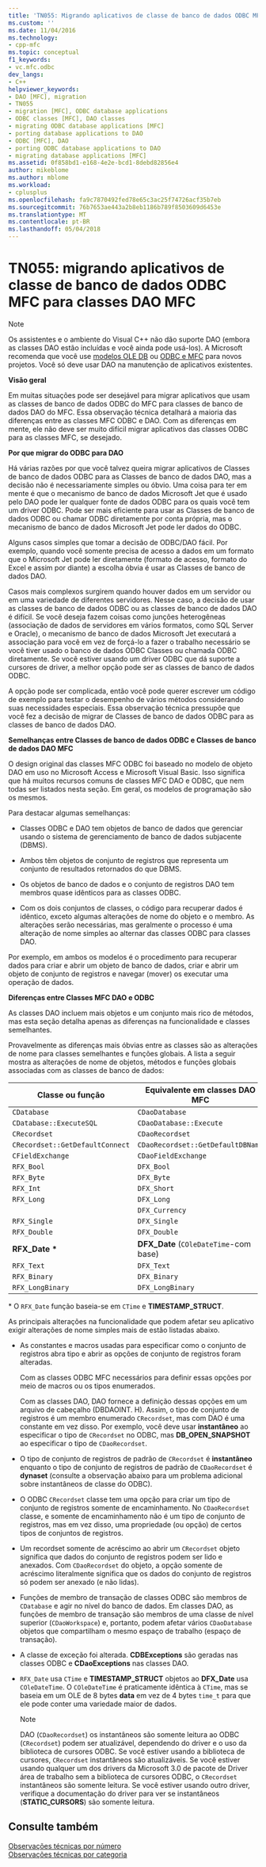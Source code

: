```yaml
---
title: 'TN055: Migrando aplicativos de classe de banco de dados ODBC MFC para Classes DAO MFC | Microsoft Docs'
ms.custom: ''
ms.date: 11/04/2016
ms.technology:
- cpp-mfc
ms.topic: conceptual
f1_keywords:
- vc.mfc.odbc
dev_langs:
- C++
helpviewer_keywords:
- DAO [MFC], migration
- TN055
- migration [MFC], ODBC database applications
- ODBC classes [MFC], DAO classes
- migrating ODBC database applications [MFC]
- porting database applications to DAO
- ODBC [MFC], DAO
- porting ODBC database applications to DAO
- migrating database applications [MFC]
ms.assetid: 0f858bd1-e168-4e2e-bcd1-8debd82856e4
author: mikeblome
ms.author: mblome
ms.workload:
- cplusplus
ms.openlocfilehash: fa9c7870492fed78e65c3ac25f74726acf35b7eb
ms.sourcegitcommit: 76b7653ae443a2b8eb1186b789f8503609d6453e
ms.translationtype: MT
ms.contentlocale: pt-BR
ms.lasthandoff: 05/04/2018
---
```

# <a name="tn055-migrating-mfc-odbc-database-class-applications-to-mfc-dao-classes"></a>TN055: migrando aplicativos de classe de banco de dados ODBC MFC para classes DAO MFC
> [!NOTE]
>  Os assistentes e o ambiente do Visual C++ não dão suporte DAO (embora as classes DAO estão incluídas e você ainda pode usá-los). A Microsoft recomenda que você use [modelos OLE DB](../data/oledb/ole-db-templates.md) ou [ODBC e MFC](../data/odbc/odbc-and-mfc.md) para novos projetos. Você só deve usar DAO na manutenção de aplicativos existentes.  
  
 **Visão geral**  
  
 Em muitas situações pode ser desejável para migrar aplicativos que usam as classes de banco de dados ODBC do MFC para classes de banco de dados DAO do MFC. Essa observação técnica detalhará a maioria das diferenças entre as classes MFC ODBC e DAO. Com as diferenças em mente, ele não deve ser muito difícil migrar aplicativos das classes ODBC para as classes MFC, se desejado.  
  
 **Por que migrar do ODBC para DAO**  
  
 Há várias razões por que você talvez queira migrar aplicativos de Classes de banco de dados ODBC para as Classes de banco de dados DAO, mas a decisão não é necessariamente simples ou óbvio. Uma coisa para ter em mente é que o mecanismo de banco de dados Microsoft Jet que é usado pelo DAO pode ler qualquer fonte de dados ODBC para os quais você tem um driver ODBC. Pode ser mais eficiente para usar as Classes de banco de dados ODBC ou chamar ODBC diretamente por conta própria, mas o mecanismo de banco de dados Microsoft Jet pode ler dados do ODBC.  
  
 Alguns casos simples que tomar a decisão de ODBC/DAO fácil. Por exemplo, quando você somente precisa de acesso a dados em um formato que o Microsoft Jet pode ler diretamente (formato de acesso, formato do Excel e assim por diante) a escolha óbvia é usar as Classes de banco de dados DAO.  
  
 Casos mais complexos surgirem quando houver dados em um servidor ou em uma variedade de diferentes servidores. Nesse caso, a decisão de usar as classes de banco de dados ODBC ou as classes de banco de dados DAO é difícil. Se você deseja fazem coisas como junções heterogêneas (associação de dados de servidores em vários formatos, como SQL Server e Oracle), o mecanismo de banco de dados Microsoft Jet executará a associação para você em vez de forçá-lo a fazer o trabalho necessário se você tiver usado o banco de dados ODBC Classes ou chamada ODBC diretamente. Se você estiver usando um driver ODBC que dá suporte a cursores de driver, a melhor opção pode ser as classes de banco de dados ODBC.  
  
 A opção pode ser complicada, então você pode querer escrever um código de exemplo para testar o desempenho de vários métodos considerando suas necessidades especiais. Essa observação técnica pressupõe que você fez a decisão de migrar de Classes de banco de dados ODBC para as classes de banco de dados DAO.  
  
 **Semelhanças entre Classes de banco de dados ODBC e Classes de banco de dados DAO MFC**  
  
 O design original das classes MFC ODBC foi baseado no modelo de objeto DAO em uso no Microsoft Access e Microsoft Visual Basic. Isso significa que há muitos recursos comuns de classes MFC DAO e ODBC, que nem todas ser listados nesta seção. Em geral, os modelos de programação são os mesmos.  
  
 Para destacar algumas semelhanças:  
  
-   Classes ODBC e DAO tem objetos de banco de dados que gerenciar usando o sistema de gerenciamento de banco de dados subjacente (DBMS).  
  
-   Ambos têm objetos de conjunto de registros que representa um conjunto de resultados retornados do que DBMS.  
  
-   Os objetos de banco de dados e o conjunto de registros DAO tem membros quase idênticos para as classes ODBC.  
  
-   Com os dois conjuntos de classes, o código para recuperar dados é idêntico, exceto algumas alterações de nome do objeto e o membro. As alterações serão necessárias, mas geralmente o processo é uma alteração de nome simples ao alternar das classes ODBC para classes DAO.  
  
 Por exemplo, em ambos os modelos é o procedimento para recuperar dados para criar e abrir um objeto de banco de dados, criar e abrir um objeto de conjunto de registros e navegar (mover) os executar uma operação de dados.  
  
 **Diferenças entre Classes MFC DAO e ODBC**  
  
 As classes DAO incluem mais objetos e um conjunto mais rico de métodos, mas esta seção detalha apenas as diferenças na funcionalidade e classes semelhantes.  
  
 Provavelmente as diferenças mais óbvias entre as classes são as alterações de nome para classes semelhantes e funções globais. A lista a seguir mostra as alterações de nome de objetos, métodos e funções globais associadas com as classes de banco de dados:  
  
|Classe ou função|Equivalente em classes DAO MFC|  
|-----------------------|-----------------------------------|  
|`CDatabase`|`CDaoDatabase`|  
|`CDatabase::ExecuteSQL`|`CDaoDatabase::Execute`|  
|`CRecordset`|`CDaoRecordset`|  
|`CRecordset::GetDefaultConnect`|`CDaoRecordset::GetDefaultDBName`|  
|`CFieldExchange`|`CDaoFieldExchange`|  
|`RFX_Bool`|`DFX_Bool`|  
|`RFX_Byte`|`DFX_Byte`|  
|`RFX_Int`|`DFX_Short`|  
|`RFX_Long`|`DFX_Long`|  
||`DFX_Currency`|  
|`RFX_Single`|`DFX_Single`|  
|`RFX_Double`|`DFX_Double`|  
|**RFX_Date \***|**DFX_Date** (`COleDateTime`-com base)|  
|`RFX_Text`|`DFX_Text`|  
|`RFX_Binary`|`DFX_Binary`|  
|`RFX_LongBinary`|`DFX_LongBinary`|  
  
 \*    O `RFX_Date` função baseia-se em `CTime` e **TIMESTAMP_STRUCT**.  
  
 As principais alterações na funcionalidade que podem afetar seu aplicativo exigir alterações de nome simples mais de estão listadas abaixo.  
  
-   As constantes e macros usadas para especificar como o conjunto de registros abra tipo e abrir as opções de conjunto de registros foram alteradas.  
  
     Com as classes ODBC MFC necessários para definir essas opções por meio de macros ou os tipos enumerados.  
  
     Com as classes DAO, DAO fornece a definição dessas opções em um arquivo de cabeçalho (DBDAOINT. H). Assim, o tipo de conjunto de registros é um membro enumerado `CRecordset`, mas com DAO é uma constante em vez disso. Por exemplo, você deve usar **instantâneo** ao especificar o tipo de `CRecordset` no ODBC, mas **DB_OPEN_SNAPSHOT** ao especificar o tipo de `CDaoRecordset`.  
  
-   O tipo de conjunto de registros de padrão de `CRecordset` é **instantâneo** enquanto o tipo de conjunto de registros de padrão de `CDaoRecordset` é **dynaset** (consulte a observação abaixo para um problema adicional sobre instantâneos de classe do ODBC).  
  
-   O ODBC `CRecordset` classe tem uma opção para criar um tipo de conjunto de registros somente de encaminhamento. No `CDaoRecordset` classe, e somente de encaminhamento não é um tipo de conjunto de registros, mas em vez disso, uma propriedade (ou opção) de certos tipos de conjuntos de registros.  
  
-   Um recordset somente de acréscimo ao abrir um `CRecordset` objeto significa que dados do conjunto de registros podem ser lido e anexados. Com `CDaoRecordset` do objeto, a opção somente de acréscimo literalmente significa que os dados do conjunto de registros só podem ser anexado (e não lidas).  
  
-   Funções de membro de transação de classes ODBC são membros de `CDatabase` e agir no nível do banco de dados. Em classes DAO, as funções de membro de transação são membros de uma classe de nível superior (`CDaoWorkspace`) e, portanto, podem afetar vários `CDaoDatabase` objetos que compartilham o mesmo espaço de trabalho (espaço de transação).  
  
-   A classe de exceção foi alterada. **CDBExceptions** são geradas nas classes ODBC e **CDaoExceptions** nas classes DAO.  
  
-   `RFX_Date` usa `CTime` e **TIMESTAMP_STRUCT** objetos ao **DFX_Date** usa `COleDateTime`. O `COleDateTime` é praticamente idêntica à `CTime`, mas se baseia em um OLE de 8 bytes **data** em vez de 4 bytes `time_t` para que ele pode conter uma variedade maior de dados.  
  
    > [!NOTE]
    >  DAO (`CDaoRecordset`) os instantâneos são somente leitura ao ODBC (`CRecordset`) podem ser atualizável, dependendo do driver e o uso da biblioteca de cursores ODBC. Se você estiver usando a biblioteca de cursores, `CRecordset` instantâneos são atualizáveis. Se você estiver usando qualquer um dos drivers da Microsoft 3.0 de pacote de Driver área de trabalho sem a biblioteca de cursores ODBC, o `CRecordset` instantâneos são somente leitura. Se você estiver usando outro driver, verifique a documentação do driver para ver se instantâneos (**STATIC_CURSORS**) são somente leitura.  
  
## <a name="see-also"></a>Consulte também  
 [Observações técnicas por número](../mfc/technical-notes-by-number.md)   
 [Observações técnicas por categoria](../mfc/technical-notes-by-category.md)

